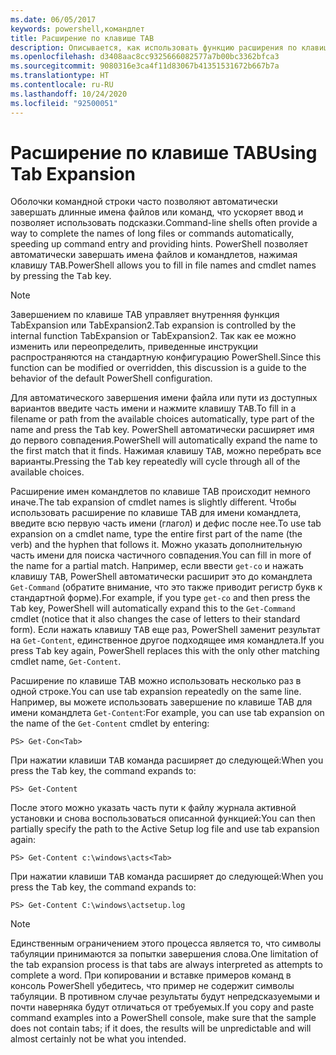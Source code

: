 ```yaml
---
ms.date: 06/05/2017
keywords: powershell,командлет
title: Расширение по клавише TAB
description: Описывается, как использовать функцию расширения по клавише TAB в PowerShell.
ms.openlocfilehash: d3408aac8cc9325666082577a7b00bc3362bfca3
ms.sourcegitcommit: 9080316e3ca4f11d83067b41351531672b667b7a
ms.translationtype: HT
ms.contentlocale: ru-RU
ms.lasthandoff: 10/24/2020
ms.locfileid: "92500051"
---
```

# <a name="using-tab-expansion"></a><span data-ttu-id="cdc2a-104">Расширение по клавише TAB</span><span class="sxs-lookup"><span data-stu-id="cdc2a-104">Using Tab Expansion</span></span>

<span data-ttu-id="cdc2a-105">Оболочки командной строки часто позволяют автоматически завершать длинные имена файлов или команд, что ускоряет ввод и позволяет использовать подсказки.</span><span class="sxs-lookup"><span data-stu-id="cdc2a-105">Command-line shells often provide a way to complete the names of long files or commands automatically, speeding up command entry and providing hints.</span></span> <span data-ttu-id="cdc2a-106">PowerShell позволяет автоматически завершать имена файлов и командлетов, нажимая клавишу <kbd>TAB</kbd>.</span><span class="sxs-lookup"><span data-stu-id="cdc2a-106">PowerShell allows you to fill in file names and cmdlet names by pressing the <kbd>Tab</kbd> key.</span></span>

> [!NOTE]
> <span data-ttu-id="cdc2a-107">Завершением по клавише TAB управляет внутренняя функция TabExpansion или TabExpansion2.</span><span class="sxs-lookup"><span data-stu-id="cdc2a-107">Tab expansion is controlled by the internal function TabExpansion or TabExpansion2.</span></span> <span data-ttu-id="cdc2a-108">Так как ее можно изменить или переопределить, приведенные инструкции распространяются на стандартную конфигурацию PowerShell.</span><span class="sxs-lookup"><span data-stu-id="cdc2a-108">Since this function can be modified or overridden, this discussion is a guide to the behavior of the default PowerShell configuration.</span></span>

<span data-ttu-id="cdc2a-109">Для автоматического завершения имени файла или пути из доступных вариантов введите часть имени и нажмите клавишу <kbd>TAB</kbd>.</span><span class="sxs-lookup"><span data-stu-id="cdc2a-109">To fill in a filename or path from the available choices automatically, type part of the name and press the <kbd>Tab</kbd> key.</span></span> <span data-ttu-id="cdc2a-110">PowerShell автоматически расширяет имя до первого совпадения.</span><span class="sxs-lookup"><span data-stu-id="cdc2a-110">PowerShell will automatically expand the name to the first match that it finds.</span></span> <span data-ttu-id="cdc2a-111">Нажимая клавишу <kbd>TAB</kbd>, можно перебрать все варианты.</span><span class="sxs-lookup"><span data-stu-id="cdc2a-111">Pressing the <kbd>Tab</kbd> key repeatedly will cycle through all of the available choices.</span></span>

<span data-ttu-id="cdc2a-112">Расширение имен командлетов по клавише TAB происходит немного иначе.</span><span class="sxs-lookup"><span data-stu-id="cdc2a-112">The tab expansion of cmdlet names is slightly different.</span></span> <span data-ttu-id="cdc2a-113">Чтобы использовать расширение по клавише TAB для имени командлета, введите всю первую часть имени (глагол) и дефис после нее.</span><span class="sxs-lookup"><span data-stu-id="cdc2a-113">To use tab expansion on a cmdlet name, type the entire first part of the name (the verb) and the hyphen that follows it.</span></span> <span data-ttu-id="cdc2a-114">Можно указать дополнительную часть имени для поиска частичного совпадения.</span><span class="sxs-lookup"><span data-stu-id="cdc2a-114">You can fill in more of the name for a partial match.</span></span> <span data-ttu-id="cdc2a-115">Например, если ввести `get-co` и нажать клавишу <kbd>TAB</kbd>, PowerShell автоматически расширит это до командлета `Get-Command` (обратите внимание, что это также приводит регистр букв к стандартной форме).</span><span class="sxs-lookup"><span data-stu-id="cdc2a-115">For example, if you type `get-co` and then press the <kbd>Tab</kbd> key, PowerShell will automatically expand this to the `Get-Command` cmdlet (notice that it also changes the case of letters to their standard form).</span></span> <span data-ttu-id="cdc2a-116">Если нажать клавишу <kbd>TAB</kbd> еще раз, PowerShell заменит результат на `Get-Content`, единственное другое подходящее имя командлета.</span><span class="sxs-lookup"><span data-stu-id="cdc2a-116">If you press <kbd>Tab</kbd> key again, PowerShell replaces this with the only other matching cmdlet name, `Get-Content`.</span></span>

<span data-ttu-id="cdc2a-117">Расширение по клавише TAB можно использовать несколько раз в одной строке.</span><span class="sxs-lookup"><span data-stu-id="cdc2a-117">You can use tab expansion repeatedly on the same line.</span></span> <span data-ttu-id="cdc2a-118">Например, вы можете использовать завершение по клавише TAB для имени командлета `Get-Content`:</span><span class="sxs-lookup"><span data-stu-id="cdc2a-118">For example, you can use tab expansion on the name of the `Get-Content` cmdlet by entering:</span></span>

```
PS> Get-Con<Tab>
```

<span data-ttu-id="cdc2a-119">При нажатии клавиши <kbd>TAB</kbd> команда расширяет до следующей:</span><span class="sxs-lookup"><span data-stu-id="cdc2a-119">When you press the <kbd>Tab</kbd> key, the command expands to:</span></span>

```
PS> Get-Content
```

<span data-ttu-id="cdc2a-120">После этого можно указать часть пути к файлу журнала активной установки и снова воспользоваться описанной функцией:</span><span class="sxs-lookup"><span data-stu-id="cdc2a-120">You can then partially specify the path to the Active Setup log file and use tab expansion again:</span></span>

```
PS> Get-Content c:\windows\acts<Tab>
```

<span data-ttu-id="cdc2a-121">При нажатии клавиши <kbd>TAB</kbd> команда расширяет до следующей:</span><span class="sxs-lookup"><span data-stu-id="cdc2a-121">When you press the <kbd>Tab</kbd> key, the command expands to:</span></span>

```
PS> Get-Content C:\windows\actsetup.log
```

> [!NOTE]
> <span data-ttu-id="cdc2a-122">Единственным ограничением этого процесса является то, что символы табуляции принимаются за попытки завершения слова.</span><span class="sxs-lookup"><span data-stu-id="cdc2a-122">One limitation of the tab expansion process is that tabs are always interpreted as attempts to complete a word.</span></span> <span data-ttu-id="cdc2a-123">При копировании и вставке примеров команд в консоль PowerShell убедитесь, что пример не содержит символы табуляции. В противном случае результаты будут непредсказуемыми и почти наверняка будут отличаться от требуемых.</span><span class="sxs-lookup"><span data-stu-id="cdc2a-123">If you copy and paste command examples into a PowerShell console, make sure that the sample does not contain tabs; if it does, the results will be unpredictable and will almost certainly not be what you intended.</span></span>
